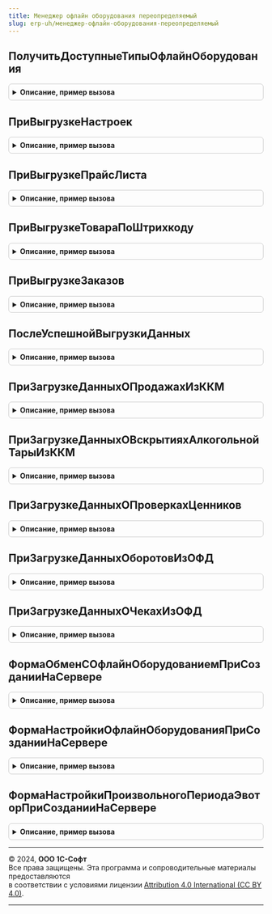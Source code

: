 ```yaml
---
title: Менеджер офлайн оборудования переопределяемый
slug: erp-uh/менеджер-офлайн-оборудования-переопределяемый
---
```



## ПолучитьДоступныеТипыОфлайнОборудования
<details style="margin: 1em 0; padding: 0.5em; border: 1px solid #ccc; border-radius: 6px;">

<summary style="font-weight: bold; cursor: pointer;">Описание, пример вызова</summary>

```bsl

// Возвращает список доступных типов оборудования.
//
// Параметры:
//  ТипыОфлайнОборудования - ПеречислениеСсылка.ТипыОфлайнОборудования
//
// Возвращаемое значение:
//   Массив из ПеречислениеСсылка.ТипыОфлайнОборудования - Массив доступных типов офлайн подключаемого оборудования в конфигурации
//
Функция ПолучитьДоступныеТипыОфлайнОборудования(ТипыОфлайнОборудования) Экспорт
```

Пример вызова
```bsl
Результат = МенеджерОфлайнОборудованияПереопределяемый.ПолучитьДоступныеТипыОфлайнОборудования(ТипыОфлайнОборудования) 
```
</details>

## ПриВыгрузкеНастроек
<details style="margin: 1em 0; padding: 0.5em; border: 1px solid #ccc; border-radius: 6px;">

<summary style="font-weight: bold; cursor: pointer;">Описание, пример вызова</summary>

```bsl

// Событие вызываемое при выгрузке настроек на оборудование. Тип офлайн оборудования: ККМ
// Вызывается при файловом или Web-сервис обмене (метод EquipmentService.GetSettings).
// Вспомогательные методы для заполнения НастройкиОборудования:
//    Модуль - МенеджерОфлайнОборудования:
//             ПолучитьЗаписьВидЭлектроннойОплаты()
//             ТипЭлектроннойОплатыПлатежнаяКарта()
//             ТипЭлектроннойОплатыБанковскийКредит()
//             ТипЭлектроннойОплатыПодарочныйСертификат()
//             ТипЭлектроннойОплатыБонусы().
//
// Параметры:
//   ОфлайнОборудование - СправочникСсылка.ОфлайнОборудование - ссылка на экземпляр оборудования.
//   НастройкиОборудования - Структура - структура, которую необходимо заполнить настройками для выгрузки на ККМ.
//
Процедура ПриВыгрузкеНастроек(ОфлайнОборудование, НастройкиОборудования) Экспорт
```

Пример вызова
```bsl
МенеджерОфлайнОборудованияПереопределяемый.ПриВыгрузкеНастроек(ОфлайнОборудование, НастройкиОборудования) 
```
</details>

## ПриВыгрузкеПрайсЛиста
<details style="margin: 1em 0; padding: 0.5em; border: 1px solid #ccc; border-radius: 6px;">

<summary style="font-weight: bold; cursor: pointer;">Описание, пример вызова</summary>

```bsl

// Событие вызываемое при выгрузке прайс-листа на оборудование. Тип офлайн оборудования: ККМ, Прайс-чекер
// Вызывается при файловом или Web-сервис обмене (метод EquipmentService.GetPriceList или EquipmentService.PreparePriceList).
//
// Параметры:
//   ОфлайнОборудование - СправочникСсылка.ОфлайнОборудование - ссылка на экземпляр оборудования.
//   ПрайсЛист - Структура - структура, которую необходимо заполнить данными прайс-листа для выгрузки на офлайн-оборудование.
//   ПолнаяВыгрузка - Булево - если ПолнаяВыгрузка = Истина,
//      то предполагается полная очистка прайс-листа на офлайн оборудовании перед загрузкой (сервисная команда "Выгрузить полный прайс-лист")
//      При ПолнаяВыгрузка = Истина рекомендуется выгружать полный список товаров по правилу обмена,
//      при ПолнаяВыгрузка = Ложь рекомендуется выгружать список товаров зарегистрированных к обмену (измененных).
//
Процедура ПриВыгрузкеПрайсЛиста(ОфлайнОборудование, ПрайсЛист, ПолнаяВыгрузка) Экспорт
```

Пример вызова
```bsl
МенеджерОфлайнОборудованияПереопределяемый.ПриВыгрузкеПрайсЛиста(ОфлайнОборудование, ПрайсЛист, ПолнаяВыгрузка) 
```
</details>

## ПриВыгрузкеТовараПоШтрихкоду
<details style="margin: 1em 0; padding: 0.5em; border: 1px solid #ccc; border-radius: 6px;">

<summary style="font-weight: bold; cursor: pointer;">Описание, пример вызова</summary>

```bsl

// Событие вызываемое при выгрузке прайс-листа на оборудование с отбором по штрихкоду. Тип офлайн оборудования: Прайс-чекер
// Вызывается при Web-сервис обмене (метод EquipmentService.GetGood).
//
// Параметры:
//   ОфлайнОборудование - СправочникСсылка.ОфлайнОборудование - ссылка на экземпляр оборудования.
//   ПрайсЛист - Структура - структура, которую необходимо заполнить данными прайс-листа для выгрузки на офлайн-оборудование.
//   Штрихкод - Строка - значение штрихкода для отбора.
//
Процедура ПриВыгрузкеТовараПоШтрихкоду(ОфлайнОборудование, ПрайсЛист, Штрихкод) Экспорт
```

Пример вызова
```bsl
МенеджерОфлайнОборудованияПереопределяемый.ПриВыгрузкеТовараПоШтрихкоду(ОфлайнОборудование, ПрайсЛист, Штрихкод) 
```
</details>

## ПриВыгрузкеЗаказов
<details style="margin: 1em 0; padding: 0.5em; border: 1px solid #ccc; border-radius: 6px;">

<summary style="font-weight: bold; cursor: pointer;">Описание, пример вызова</summary>

```bsl

// Событие вызываемое при выгрузке заказов на оборудование. Тип офлайн оборудования: ККМ
// Вызывается при файловом или Web-сервис обмене (метод EquipmentService.GetDocs, DocType = "Order").
//
// Параметры:
//   ОфлайнОборудование - СправочникСсылка.ОфлайнОборудование - ссылка на экземпляр оборудования.
//   Заказы - Структура - структура, которую необходимо заполнить данными заказов для выгрузки на офлайн-оборудование.
//
Процедура ПриВыгрузкеЗаказов(ОфлайнОборудование, Заказы) Экспорт
```

Пример вызова
```bsl
МенеджерОфлайнОборудованияПереопределяемый.ПриВыгрузкеЗаказов(ОфлайнОборудование, Заказы) 
```
</details>

## ПослеУспешнойВыгрузкиДанных
<details style="margin: 1em 0; padding: 0.5em; border: 1px solid #ccc; border-radius: 6px;">

<summary style="font-weight: bold; cursor: pointer;">Описание, пример вызова</summary>

```bsl

// Событие вызываемое после успешной выгрузки данных на оборудование. Тип офлайн оборудования: ККМ, Прайс-чекер
// Вызывается при файловом или Web-сервис обмене
//    (методы EquipmentService: GetSettings; GetPriceList; GetPriceListPackage; GetDocs, DocType = "Order").
//
// Параметры:
//   ОфлайнОборудование - СправочникСсылка.ОфлайнОборудование - ссылка на экземпляр оборудования.
//   НаборВыгруженныхДанных - Структура - структура, в которой описаны типы наборов выгруженных данных "Настройки", "ПрайсЛист", "Заказы";
//   в зависимости от набора необходимо снимать данные с регистрации в узлах обмена.
//
Процедура ПослеУспешнойВыгрузкиДанных(ОфлайнОборудование, НаборВыгруженныхДанных) Экспорт
```

Пример вызова
```bsl
МенеджерОфлайнОборудованияПереопределяемый.ПослеУспешнойВыгрузкиДанных(ОфлайнОборудование, НаборВыгруженныхДанных) 
```
</details>

## ПриЗагрузкеДанныхОПродажахИзККМ
<details style="margin: 1em 0; padding: 0.5em; border: 1px solid #ccc; border-radius: 6px;">

<summary style="font-weight: bold; cursor: pointer;">Описание, пример вызова</summary>

```bsl

// Событие вызываемое при загрузке данных о продажах из оборудования. Тип офлайн оборудования: ККМ
// Вызывается при файловом или Web-сервис обмене (метод EquipmentService.PostDocs, DocType = "SalesReport").
//
// Параметры:
//   ОфлайнОборудование - СправочникСсылка.ОфлайнОборудование - ссылка на экземпляр оборудования.
//   ДанныеОПродажах - Структура - полученные данные из офлайн оборудования для загрузки в прикладную конфигурацию
//   Отказ - Булево - признак возникновения ошибки при загрузке в прикладной конфигурации,
//                    если Отказ не установлен Истина, то загружаемый пакет данных помечается как обработанный.
//   СообщениеОбОшибке - Строка - сообщение выводимое пользователю если Отказ = Истина
//   ТаблицаФискальныхДанных - Массив из Структура
//   НесопоставленныеТоварыОФД - Массив из Структура
Процедура ПриЗагрузкеДанныхОПродажахИзККМ(ОфлайнОборудование, ДанныеОПродажах, Отказ, СообщениеОбОшибке, ТаблицаФискальныхДанных = Неопределено, НесопоставленныеТоварыОФД = Неопределено) Экспорт
```

Пример вызова
```bsl
МенеджерОфлайнОборудованияПереопределяемый.ПриЗагрузкеДанныхОПродажахИзККМ(ОфлайнОборудование, ДанныеОПродажах, Отказ, СообщениеОбОшибке, ТаблицаФискальныхДанных, НесопоставленныеТоварыОФД);
```
</details>

## ПриЗагрузкеДанныхОВскрытияхАлкогольнойТарыИзККМ
<details style="margin: 1em 0; padding: 0.5em; border: 1px solid #ccc; border-radius: 6px;">

<summary style="font-weight: bold; cursor: pointer;">Описание, пример вызова</summary>

```bsl

// Событие вызываемое при загрузке данных о вскрытиях алкогольной тары из оборудования. Тип офлайн оборудования: ККМ
// Вызывается при файловом или Web-сервис обмене (метод EquipmentService.PostDocs, DocType = "AlcoholTareOpenings").
//
// Параметры:
//   ОфлайнОборудование - СправочникСсылка.ОфлайнОборудование - ссылка на экземпляр оборудования.
//   ДанныеОВскрытияхТары - Структура - полученные данные из офлайн оборудования для загрузки в прикладную конфигурацию
//   Отказ - Булево - признак возникновения ошибки при загрузке в прикладной конфигурации,
//                    если Отказ не установлен Истина, то загружаемый пакет данных помечается как обработанный.
//   СообщениеОбОшибке - Строка - сообщение выводимое пользователю если Отказ = Истина
//
Процедура ПриЗагрузкеДанныхОВскрытияхАлкогольнойТарыИзККМ(ОфлайнОборудование, ДанныеОВскрытияхТары, Отказ, СообщениеОбОшибке) Экспорт
```

Пример вызова
```bsl
МенеджерОфлайнОборудованияПереопределяемый.ПриЗагрузкеДанныхОВскрытияхАлкогольнойТарыИзККМ(ОфлайнОборудование, ДанныеОВскрытияхТары, Отказ, СообщениеОбОшибке) 
```
</details>

## ПриЗагрузкеДанныхОПроверкахЦенников
<details style="margin: 1em 0; padding: 0.5em; border: 1px solid #ccc; border-radius: 6px;">

<summary style="font-weight: bold; cursor: pointer;">Описание, пример вызова</summary>

```bsl

// Событие вызываемое при загрузке данных о проверках ценников из оборудования. Тип офлайн оборудования: Прайс-чекер
// Вызывается при Web-сервис обмене (метод EquipmentService.PostDocs, DocType = "PriceCheckerReport").
//
// Параметры:
//   ОфлайнОборудование - СправочникСсылка.ОфлайнОборудование - ссылка на экземпляр оборудования.
//   ДанныеОПроверкахЦенников - Структура - полученные данные из офлайн оборудования для загрузки в прикладную конфигурацию
//   Отказ - Булево - признак возникновения ошибки при загрузке в прикладной конфигурации,
//                    если Отказ не установлен Истина, то загружаемый пакет данных помечается как обработанный.
//   СообщениеОбОшибке - Строка - сообщение выводимое пользователю если Отказ = Истина
//
Процедура ПриЗагрузкеДанныхОПроверкахЦенников(ОфлайнОборудование, ДанныеОПроверкахЦенников, Отказ, СообщениеОбОшибке) Экспорт
```

Пример вызова
```bsl
МенеджерОфлайнОборудованияПереопределяемый.ПриЗагрузкеДанныхОПроверкахЦенников(ОфлайнОборудование, ДанныеОПроверкахЦенников, Отказ, СообщениеОбОшибке) 
```
</details>

## ПриЗагрузкеДанныхОборотовИзОФД
<details style="margin: 1em 0; padding: 0.5em; border: 1px solid #ccc; border-radius: 6px;">

<summary style="font-weight: bold; cursor: pointer;">Описание, пример вызова</summary>

```bsl

// Событие вызываемое при загрузке данных о продажах из оборудования. Тип офлайн оборудования: ККМ
// Вызывается при файловом или Web-сервис обмене (метод EquipmentService.PostDocs, DocType = "SalesReport").
//
// Параметры:
//   ОфлайнОборудование - СправочникСсылка.ОфлайнОборудование - ссылка на экземпляр оборудования.
//   ДанныеОборотов - Структура - полученные данные из офлайн оборудования для загрузки в прикладную конфигурацию
//   Отказ - Булево - признак возникновения ошибки при загрузке в прикладной конфигурации,
//                    если Отказ не установлен Истина, то загружаемый пакет данных помечается как обработанный.
//   СообщениеОбОшибке - Строка - сообщение выводимое пользователю если Отказ = Истина
//
Процедура ПриЗагрузкеДанныхОборотовИзОФД(ОфлайнОборудование, ДанныеОборотов, Отказ, СообщениеОбОшибке) Экспорт
```

Пример вызова
```bsl
МенеджерОфлайнОборудованияПереопределяемый.ПриЗагрузкеДанныхОборотовИзОФД(ОфлайнОборудование, ДанныеОборотов, Отказ, СообщениеОбОшибке) 
```
</details>

## ПриЗагрузкеДанныхОЧекахИзОФД
<details style="margin: 1em 0; padding: 0.5em; border: 1px solid #ccc; border-radius: 6px;">

<summary style="font-weight: bold; cursor: pointer;">Описание, пример вызова</summary>

```bsl

// Событие вызываемое при загрузке данных о вскрытиях алкогольной тары из оборудования. Тип офлайн оборудования: ККМ
// Вызывается при файловом или Web-сервис обмене (метод EquipmentService.PostDocs, DocType = "AlcoholTareOpenings").
//
// Параметры:
//   ОфлайнОборудование - СправочникСсылка.ОфлайнОборудование - ссылка на экземпляр оборудования.
//   ДанныеЧеков - Структура - полученные данные из офлайн оборудования для загрузки в прикладную конфигурацию
//   Отказ - Булево - признак возникновения ошибки при загрузке в прикладной конфигурации,
//                    если Отказ не установлен Истина, то загружаемый пакет данных помечается как обработанный.
//   СообщениеОбОшибке - Строка - сообщение выводимое пользователю если Отказ = Истина
//
Процедура ПриЗагрузкеДанныхОЧекахИзОФД(ОфлайнОборудование, ДанныеЧеков, Отказ, СообщениеОбОшибке) Экспорт
```

Пример вызова
```bsl
МенеджерОфлайнОборудованияПереопределяемый.ПриЗагрузкеДанныхОЧекахИзОФД(ОфлайнОборудование, ДанныеЧеков, Отказ, СообщениеОбОшибке) 
```
</details>

## ФормаОбменСОфлайнОборудованиемПриСозданииНаСервере
<details style="margin: 1em 0; padding: 0.5em; border: 1px solid #ccc; border-radius: 6px;">

<summary style="font-weight: bold; cursor: pointer;">Описание, пример вызова</summary>

```bsl

// Переопределяемая процедура, вызываемая при создании формы обработки ОбменСОфлайнОборудованием.
//
// Параметры:
//   Форма - ФормаКлиентскогоПриложения - форма обработки
//
Процедура ФормаОбменСОфлайнОборудованиемПриСозданииНаСервере(Форма) Экспорт
```

Пример вызова
```bsl
МенеджерОфлайнОборудованияПереопределяемый.ФормаОбменСОфлайнОборудованиемПриСозданииНаСервере(Форма) 
```
</details>

## ФормаНастройкиОфлайнОборудованияПриСозданииНаСервере
<details style="margin: 1em 0; padding: 0.5em; border: 1px solid #ccc; border-radius: 6px;">

<summary style="font-weight: bold; cursor: pointer;">Описание, пример вызова</summary>

```bsl

// Переопределяемая процедура, вызываемая при создании формы настройки офлайн оборудования.
//
// Параметры:
//   Форма - ФормаКлиентскогоПриложения - форма обработки
//   ОфлайнОборудование - СправочникСсылка.ОфлайнОборудование - ссылка на экземпляр оборудования.
//
Процедура ФормаНастройкиОфлайнОборудованияПриСозданииНаСервере(Форма, ОфлайнОборудование) Экспорт
```

Пример вызова
```bsl
МенеджерОфлайнОборудованияПереопределяемый.ФормаНастройкиОфлайнОборудованияПриСозданииНаСервере(Форма, ОфлайнОборудование) 
```
</details>

## ФормаНастройкиПроизвольногоПериодаЭвоторПриСозданииНаСервере
<details style="margin: 1em 0; padding: 0.5em; border: 1px solid #ccc; border-radius: 6px;">

<summary style="font-weight: bold; cursor: pointer;">Описание, пример вызова</summary>

```bsl

// Переопределяемая процедура, вызываемая при создании формы настройки офлайн оборудования.
//
// Параметры:
//   Форма - ФормаКлиентскогоПриложения - форма обработки
//
Процедура ФормаНастройкиПроизвольногоПериодаЭвоторПриСозданииНаСервере(Форма) Экспорт
```

Пример вызова
```bsl
МенеджерОфлайнОборудованияПереопределяемый.ФормаНастройкиПроизвольногоПериодаЭвоторПриСозданииНаСервере(Форма) 
```
</details>

---

© 2024, **ООО 1С-Софт**  
Все права защищены. Эта программа и сопроводительные материалы предоставляются  
в соответствии с условиями лицензии [Attribution 4.0 International (CC BY 4.0)](https://creativecommons.org/licenses/by/4.0/legalcode).

---
